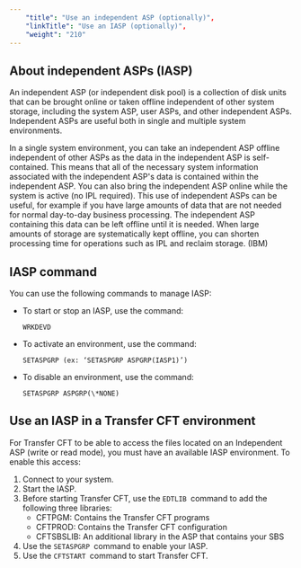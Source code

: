```yaml
---
    "title": "Use an independent ASP (optionally)",
    "linkTitle": "Use an IASP (optionally)",
    "weight": "210"
---
```

About independent ASPs (IASP)
-----------------------------

An independent ASP (or independent disk pool) is a collection of disk units that can be brought online or taken offline independent of other system storage, including the system ASP, user ASPs, and other independent ASPs. Independent ASPs are useful both in single and multiple system environments.

In a single system environment, you can take an independent ASP offline independent of other ASPs as the data in the independent ASP is self-contained. This means that all of the necessary system information associated with the independent ASP's data is contained within the independent ASP. You can also bring the independent ASP online while the system is active (no IPL required). This use of independent ASPs can be useful, for example if you have large amounts of data that are not needed for normal day-to-day business processing. The independent ASP containing this data can be left offline until it is needed. When large amounts of storage are systematically kept offline, you can shorten processing time for operations such as IPL and reclaim storage. (IBM)

IASP command
------------

You can use the following commands to manage IASP:

- To start or stop an IASP, use the command:  
    ```
    WRKDEVD
    ```
- To activate an environment, use the command:  
    ```
    SETASPGRP (ex: ‘SETASPGRP ASPGRP(IASP1)’)
    ```
- To disable an environment, use the command:  
    ```
    SETASPGRP ASPGRP(\*NONE)
    ```

Use an IASP in a Transfer CFT environment
-----------------------------------------

For Transfer CFT to be able to access the files located on an Independent ASP (write or read mode), you must have an available IASP environment. To enable this access:

1. Connect to your system.
1. Start the IASP.
1. Before starting Transfer CFT, use the `EDTLIB `command to add the following three libraries:
    -   CFTPGM: Contains the Transfer CFT programs
    -   CFTPROD: Contains the Transfer CFT configuration
    -   CFTSBSLIB: An additional library in the ASP that contains your SBS
1. Use the `SETASPGRP `command to enable your IASP.
1. Use the `CFTSTART `command to start Transfer CFT.
